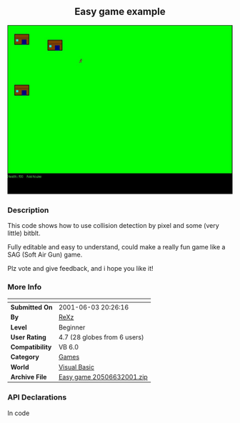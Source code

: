 ﻿<div align="center">

## Easy game example

<img src="PIC200163142844546.JPG">
</div>

### Description

This code shows how to use collision detection by pixel and some (very little) bitblt.

Fully editable and easy to understand, could make a really fun game like a SAG (Soft Air Gun) game.

Plz vote and give feedback, and i hope you like it!
 
### More Info
 


<span>             |<span>
---                |---
**Submitted On**   |2001-06-03 20:26:16
**By**             |[ReXz](https://github.com/Planet-Source-Code/PSCIndex/blob/master/ByAuthor/rexz.md)
**Level**          |Beginner
**User Rating**    |4.7 (28 globes from 6 users)
**Compatibility**  |VB 6\.0
**Category**       |[Games](https://github.com/Planet-Source-Code/PSCIndex/blob/master/ByCategory/games__1-38.md)
**World**          |[Visual Basic](https://github.com/Planet-Source-Code/PSCIndex/blob/master/ByWorld/visual-basic.md)
**Archive File**   |[Easy game 20506632001\.zip](https://github.com/Planet-Source-Code/rexz-easy-game-example__1-23738/archive/master.zip)

### API Declarations

In code





